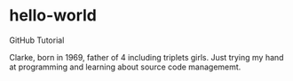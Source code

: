 # hello-world
GitHub Tutorial

Clarke, born in 1969, father of 4 including triplets girls.
Just trying my hand at programming and learning about source code managememt.
